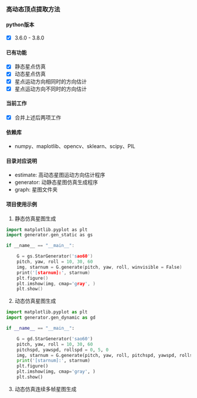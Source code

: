 ### 高动态顶点提取方法
#### python版本
  - [x] 3.6.0 - 3.8.0

#### 已有功能
  - [x] 静态星点仿真
  - [x] 动态星点仿真
  - [x] 星点运动方向相同时的方向估计
  - [x] 星点运动方向不同时的方向估计

#### 当前工作
  - [x] 合并上述后两项工作 


#### 依赖库
 - numpy、maplotlib、opencv、sklearn、scipy、PIL

#### 目录对应说明
 - estimate: 高动态星图运动方向估计程序
 - generator: 动静态星图仿真生成程序
 - graph: 星图文件夹

#### 项目使用示例

1. 静态仿真星图生成
```cpp
import matplotlib.pyplot as plt
import generator.gen_static as gs

if __name__ == "__main__":

    G = gs.StarGenerator('sao60')
    pitch, yaw, roll = 10, 30, 60
    img, starnum = G.generate(pitch, yaw, roll, winvisible = False)
    print('[starnum]:', starnum)
    plt.figure()
    plt.imshow(img, cmap='gray', )
    plt.show()
```
2. 动态仿真星图生成
```python
import matplotlib.pyplot as plt
import generator.gen_dynamic as gd

if __name__ == "__main__":

    G = gd.StarGenerator('sao60')
    pitch, yaw, roll = 10, 30, 60
    pitchspd, yawspd, rollspd = 0, 5, 0
    img, starnum = G.generate(pitch, yaw, roll, pitchspd, yawspd, rollspd, winvisible = False)
    print('[starnum]:', starnum)
    plt.figure()
    plt.imshow(img, cmap='gray', )
    plt.show()

```
3. 动态仿真连续多帧星图生成

